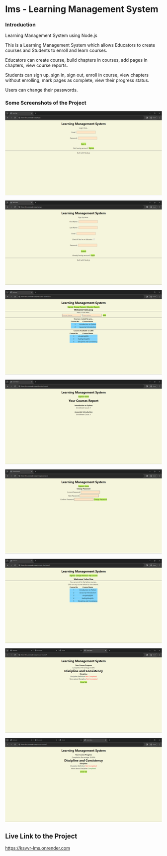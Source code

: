 # lms - Learning Management System
### Introduction
Learning Management System using Node.js

This is a Learning Management System which allows Educators to create courses and Students to enroll and learn courses.

Educators can create course, build chapters in courses, add pages in chapters, view course reports.

Students can sign up, sign in, sign out, enroll in course, view chapters without enrolling, mark pages as complete, view their progress status.

Users can change their passwords.

### Some Screenshots of the Project

![Image - ksvvr lms screenshot](https://github.com/ksvvr/lms/blob/main/screenshots/ss%20(2).png)

![Image - ksvvr lms screenshot](https://github.com/ksvvr/lms/blob/main/screenshots/ss%20(3).png)

![Image - ksvvr lms screenshot](https://github.com/ksvvr/lms/blob/main/screenshots/ss%20(4).png)

![Image - ksvvr lms screenshot](https://github.com/ksvvr/lms/blob/main/screenshots/ss%20(7).png)

![Image - ksvvr lms screenshot](https://github.com/ksvvr/lms/blob/main/screenshots/ss%20(8).png)

![Image - ksvvr lms screenshot](https://github.com/ksvvr/lms/blob/main/screenshots/ss%20(9).png)

![Image - ksvvr lms screenshot](https://github.com/ksvvr/lms/blob/main/screenshots/ss%20(13).png)

![Image - ksvvr lms screenshot](https://github.com/ksvvr/lms/blob/main/screenshots/ss%20(16).png)

## Live Link to the Project
https://ksvvr-lms.onrender.com